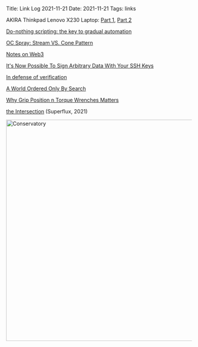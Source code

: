 Title: Link Log 2021-11-21
Date: 2021-11-21
Tags: links

AKIRA Thinkpad Lenovo X230 Laptop: [Part 1](https://hightech-lowlife.github.io/projects/015_akira_laptop_part1/015_akira_laptop_part1), [Part 2](https://hightech-lowlife.github.io/projects/016_akira_laptop_part2/016_akira_laptop_part2)

[Do-nothing scripting: the key to gradual automation](https://blog.danslimmon.com/2019/07/15/do-nothing-scripting-the-key-to-gradual-automation/)

[OC Spray: Stream VS. Cone Pattern](https://reflexhandgun.com/2021/10/26/oc-spray-stream-vs-cone-pattern/)

[Notes on Web3](https://society.robinsloan.com/archive/notes-on-web3/)

[It's Now Possible To Sign Arbitrary Data With Your SSH Keys](https://www.agwa.name/blog/post/ssh_signatures)

[In defense of verification](https://macwright.com/2021/11/19/verification.html)

[A World Ordered Only By Search](https://theconvivialsociety.substack.com/p/a-world-ordered-only-by-search)

[Why Grip Position n Torque Wrenches Matters](https://www.youtube.com/watch?v=0f746pF1xc0)

[the Intersection](https://vimeo.com/559955891) (Superflux, 2021)

<a href="https://www.flickr.com/photos/pigmonkey/51570952691/" title="Conservatory"><img src="https://live.staticflickr.com/65535/51570952691_a52153c7dd_c.jpg" width="800" height="600" alt="Conservatory"></a>
